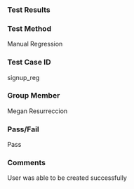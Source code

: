 ### Test Results

### Test Method
Manual Regression

### Test Case ID
signup_reg

### Group Member
Megan Resurreccion

### Pass/Fail 
Pass

### Comments
User was able to be created successfully
